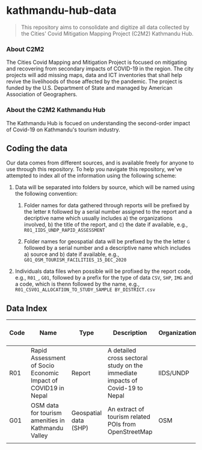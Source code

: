 
# kathmandu-hub-data 

> This repository aims to consolidate and digitize all data collected by the Cities' Covid Mitigation Mapping Project (C2M2) Kathmandu Hub.

### About C2M2

The Cities Covid Mapping and Mitigation Project is  focused on mitigating and recovering from secondary impacts of COVID-19 in the region. The city projects will add missing maps, data and ICT inventories that shall help revive the livelihoods of those affected by the pandemic. The project is funded by the U.S. Department of State and managed by American Association of Geographers.

### About the C2M2 Kathmandu Hub

The Kathmandu Hub is focued on understanding the second-order impact of Covid-19 on Kathmandu's tourism industry.

## Coding the data

Our data comes from different sources, and is available freely for anyone to use through this repository. To help you navigate this repository, we've attempted to index all of the information using the following scheme:

1. Data will be separated into folders by source, which will be named using the following convention:

    1. Folder names for data gathered through reports will be prefixed by the letter `R` followed by a serial number assigned to the report and a decriptive name which usually includes a) the organizations involved, b) the title of the report, and c) the date if available, e.g., `R01_IIDS_UNDP_RAPID_ASSESSMENT`

    2. Folder names for geospatial data will be prefixed by the the letter `G` followed by a serial number and a descriptive name which includes a) source and b) date if available, e.g., `G01_OSM_TOURISM_FACILITIES_15_DEC_2020`

2. Individuals data files when possible will be profixed by the report code, e.g., `R01_`, `G01`, followed by a prefix for the type of data `CSV`, `SHP`, `IMG` and a code, which is thenn followed by the name, e.g., `R01_CSV01_ALLOCATION_TO_STUDY_SAMPLE BY_DISTRICT.csv`

## Data Index

| Code | Name                                                          | Type                  | Description                                                                   | Organizations | Time period of data | Notes |
|------|---------------------------------------------------------------|-----------------------|-------------------------------------------------------------------------------|---------------|---------------------|-------|
| R01  | Rapid Assessment of Socio Economic Impact of COVID19 in Nepal | Report                | A detailed cross sectoral study on the immediate impacts of Covid-19 to Nepal | IIDS/UNDP     | April 2020          |       |
| G01  | OSM data for tourism amenities in Kathmandu Valley            | Geospatial data (SHP) | An extract of tourism related POIs from OpenStreetMap                         | OSM           | 15 December 2020    |       |
|      |                                                               |                       |                                                                               |               |                     |       |

